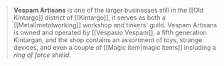 > **Vespam Artisans** is one of the larger businesses still in the [[Old Kintargo]] district of [[Kintargo]], it serves as both a [[Metal|metalworking]] workshop and tinkers' guild. Vespam Artisans is owned and operated by [[Vespasio Vespam]], a fifth generation Kintargan, and the shop contains an assortment of toys, strange devices, and even a couple of [[Magic item|magic items]] including a *ring of force shield*.








